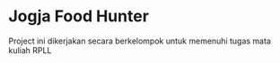 # Jogja Food Hunter

Project ini dikerjakan secara berkelompok untuk memenuhi tugas mata kuliah RPLL
